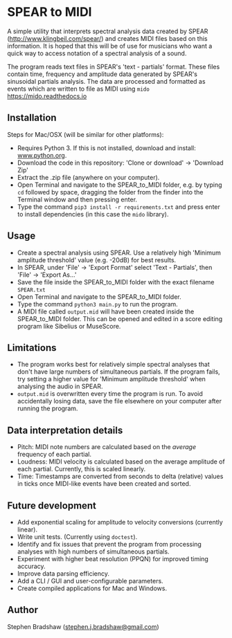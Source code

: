 # SPEAR to MIDI

A simple utility that interprets spectral analysis data created by SPEAR (http://www.klingbeil.com/spear/) and creates MIDI files based on this information. It is hoped that this will be of use for musicians who want a quick way to access notation of a spectral analysis of a sound.

The program reads text files in SPEAR's 'text - partials' format. These files contain time, frequency and amplitude data generated by SPEAR's sinusoidal partials analysis. The data are processed and formatted as events which are written to file as MIDI using `mido` https://mido.readthedocs.io

## Installation
Steps for Mac/OSX (will be similar for other platforms):
* Requires Python 3. If this is not installed, download and install: www.python.org.
* Download the code in this repository: 'Clone or download' -> 'Download Zip'
* Extract the .zip  file (anywhere on your computer).
* Open Terminal and navigate to the SPEAR_to_MIDI folder, e.g. by typing `cd` followed by space, dragging the folder from the finder into the Terminal window and then pressing enter.
* Type the command `pip3 install -r requirements.txt` and press enter to install dependencies (in this case the `mido` library).

## Usage
* Create a spectral analysis using SPEAR. Use a relatively high 'Minimum amplitude threshold' value (e.g. -20dB) for best results.
* In SPEAR, under 'File' -> 'Export Format' select 'Text - Partials', then 'File' -> 'Export As...'
* Save the file inside the SPEAR_to_MIDI folder with the exact filename `SPEAR.txt`
* Open Terminal and navigate to the SPEAR_to_MIDI folder.
* Type the command `python3 main.py` to run the program.
* A MIDI file called `output.mid` will have been created inside the SPEAR_to_MIDI folder. This can be opened and edited in a score editing program like Sibelius or MuseScore.

## Limitations

* The program works best for relatively simple spectral analyses that don't have large numbers of simultaneous partials. If the program fails, try setting a higher value for 'Minimum amplitude threshold' when analysing the audio in SPEAR.
* `output.mid` is overwritten every time the program is run. To avoid accidentally losing data, save the file elsewhere on your computer after running the program.

## Data interpretation details

* Pitch: MIDI note numbers are calculated based on the *average* frequency of each partial.
* Loudness: MIDI velocity is calculated based on the average amplitude of each partial. Currently, this is scaled linearly.
* Time: Timestamps are converted from seconds to delta (relative) values in ticks once MIDI-like events have been created and sorted.

## Future development
* Add exponential scaling for amplitude to velocity conversions (currently linear).
* Write unit tests. (Currently using `doctest`).
* Identify and fix issues that prevent the program from processing analyses with high numbers of simultaneous partials.
* Experiment with higher beat resolution (PPQN) for improved timing accuracy.
* Improve data parsing efficiency.
* Add a CLI / GUI and user-configurable parameters.
* Create compiled applications for Mac and Windows.

## Author
Stephen Bradshaw (stephen.j.bradshaw@gmail.com)
